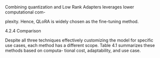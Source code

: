 Combining quantization and Low Rank Adapters leverages lower computational com-

plexity. Hence, QLoRA is widely chosen as the fine-tuning method.

4.2.4 Comparison

Despite all three techniques effectively customizing the model for specific use cases, each
method has a different scope. Table 4.1 summarizes these methods based on computa-
tional cost, adaptability, and use case.